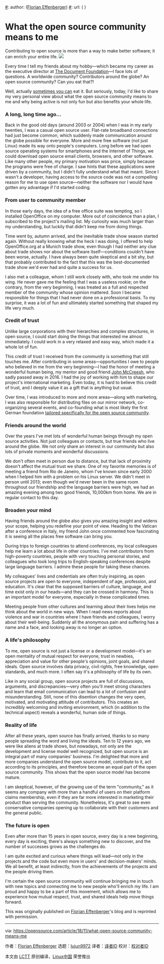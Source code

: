 [#]: collector: (lujun9972)
[#]: translator: ( )
[#]: reviewer: ( )
[#]: publisher: ( )
[#]: subject: (What the open source community means to me)
[#]: via: (https://opensource.com/article/18/11/what-open-source-community-means-me)
[#]: author: ([Florian Effenberger](https://opensource.com/users/floeff))
[#]: url: ( )

What the open source community means to me
======
Contributing to open source is more than a way to make better software; it can enrich your entire life.
![](https://opensource.com/sites/default/files/styles/image-full-size/public/lead-images/people_remote_teams_world.png?itok=_9DCHEel)

Every time I tell my friends about my hobby—which became my career as the executive director at [The Document Foundation][1]—I face lots of questions. A worldwide community? Contributors around the globe? An open source community? Can you eat that?!

Well, actually [sometimes you can][2] eat it. But seriously, today, I'd like to share my very personal view about what the open source community means to me and why being active is not only fun but also benefits your whole life.

### A long, long time ago…

Back in the good old days (around 2003 or 2004) when I was in my early twenties, I was a casual open source user. Flat-rate broadband connections had just become common, which suddenly made communication around the globe possible for everyone. More and more free software (not just Linux) made its way onto people's computers. Long before we had open source operating systems for smartphones and the Internet of Things, we could download open source email clients, browsers, and other software. Like many other people, my primary motivation was price, simply because the programs were free of charge. I saw hints that these applications were driven by a community, but I didn't fully understand what that meant. Since I wasn't a developer, having access to the source code was not a compelling reason for me to use open source—neither the software nor I would have gotten any advantage if I'd started coding.

### From user to community member

In those early days, the idea of a free office suite was tempting, so I installed OpenOffice on my computer. More out of coincidence than a plan, I subscribed to the project's mailing list. My curiosity was much larger than my understanding, but luckily that didn't keep me from doing things.

Time went by, autumn arrived, and the inevitable trade show season started again. Without really knowing what the heck I was doing, I offered to help OpenOffice.org at a Munich trade show, even though I had neither any clue about trade shows nor about the software itself—conditions couldn't have been worse, actually. I have always been quite skeptical and a bit shy, but that probably contributed to the fact that this was the best-documented trade show we'd ever had and quite a success for us.

I also met a colleague, whom I still work closely with, who took me under his wing. He never gave me the feeling that I was a useless rookie; on the contrary, from the very beginning, I was treated as a full and respected member of the community whose opinion mattered. Soon I became responsible for things that I had never done on a professional basis. To my surprise, it was a lot of fun and ultimately started something that shaped my life very much.

### Credit of trust

Unlike large corporations with their hierarchies and complex structures, in open source, I could start doing the things that interested me almost immediately. I could work in a very relaxed and easy way, which made it a whole lot of fun.

This credit of trust I received from the community is something that still touches me. After contributing in some areas—opportunities I owe to people who believed in me from the very beginning—I had the honor of meeting a wonderful human being, my mentor and good friend [John McCreesh][3], who sadly passed away in 2016. I had the joy of working with him to shape our project's international marketing. Even today, it is hard to believe this credit of trust, and I deeply value it as a gift that is anything but usual.

Over time, I was introduced to more and more areas—along with marketing, I was also responsible for distributing files on our mirror network, co-organizing several events, and co-founding what is most likely the first German foundation [tailored specifically for the open source community][4].

### Friends around the world

Over the years I've met lots of wonderful human beings through my open source activities. Not just colleagues or contacts, but true friends who live around the globe. We not only share an interest in our community but also lots of private moments and wonderful discussions.

We don't often meet in person due to distance, but that lack of proximity doesn't affect the mutual trust we share. One of my favorite memories is of meeting a friend from Rio de Janeiro, whom I've known since early 2000 when I helped him with a problem on his Linux server. We didn't meet in person until 2013; even though we'd never been in the same room throughout our friendship and the language barriers were high, we had an amazing evening among two good friends, 10,000km from home. We are in regular contact to this day.

### Broaden your mind

Having friends around the globe also gives you amazing insight and widens your scope, helping you redefine your point of view. Heading to the Vatican after a conference in Italy, my friend John once commented how fascinating it is seeing all the places free software can bring you.

During trips to foreign countries to attend conferences, my local colleagues help me learn a lot about life in other countries. I've met contributors from high-poverty countries, people with very touching personal stories, and colleagues who took long trips to English-speaking conferences despite large language barriers. I admire these people for taking these chances.

My colleagues' lives and credentials are often truly inspiring, as open source projects are open to everyone, independent of age, profession, and education. It's clear that the supposed barriers of culture, language, and time exist only in our heads—and they can be crossed in harmony. This is an important model for everyone, especially in these complicated times.

Meeting people from other cultures and learning about their lives helps me think about the world in new ways. When I read news reports about violence and war in countries where I have friends and colleagues, I worry about their well-being. Suddenly all the anonymous pain and suffering has a name and a face, and looking away is no longer an option.

### A life's philosophy

To me, open source is not just a license or a development model—it's an open mentality of mutual respect for everyone, trust in newbies, appreciation and value for other people's opinions, joint goals, and shared ideals. Open source involves data privacy, civil rights, free knowledge, open standards, and much more. I often say it's a philosophy of life by its own.

Like in any social group, open source projects are full of discussions, arguments, and discrepancies—very often you'll meet strong characters and learn that email communication can lead to a lot of confusion and misunderstanding. Still, none of this disention changes the very open, motivated, and motivating attitude of contributors. This creates an incredibly welcoming and inviting environment, which (in addition to the technical aspect) reveals a wonderful, human side of things.

### Reality of life

After all these years, open source has finally arrived, thanks to so many people spreading the word and living the ideals. Ten to 12 years ago, we were like aliens at trade shows, but nowadays, not only are the development and license model well recognized, but open source is an integral part of many companies' business. I'm delighted that more and more companies understand the open source model, contribute to it, act according to its principles, and therefore become an equal part of the open source community. This shows that the open source model has become mature.

I am skeptical, however, of the growing use of the term "community," as it seems any company with more than a handful of users on their platform claims membership, even if they are far more interested in marketing their product than serving the community. Nonetheless, it's great to see even conservative companies opening up to collaborate with their customers and the general public.

### The future is open

Even after more than 15 years in open source, every day is a new beginning, every day is exciting, there's always something new to discover, and the number of successes grows as the challenges do.

I am quite excited and curious where things will lead—not only in the projects and the code but even more in users' and decision-makers' minds. We all benefit, at least indirectly, from the achievements of the projects and the people driving them.

I'm certain the open source community will continue bringing me in touch with new topics and connecting me to new people who'll enrich my life. I am proud and happy to be a part of this movement, which allows me to experience how mutual respect, trust, and shared ideals help move things forward.

This was originally published on [Florian Effenberger][5]'s blog and is reprinted with permission.

--------------------------------------------------------------------------------

via: https://opensource.com/article/18/11/what-open-source-community-means-me

作者：[Florian Effenberger][a]
选题：[lujun9972][b]
译者：[译者ID](https://github.com/译者ID)
校对：[校对者ID](https://github.com/校对者ID)

本文由 [LCTT](https://github.com/LCTT/TranslateProject) 原创编译，[Linux中国](https://linux.cn/) 荣誉推出

[a]: https://opensource.com/users/floeff
[b]: https://github.com/lujun9972
[1]: https://www.documentfoundation.org/
[2]: https://opensource.com/article/18/9/open-source-cooking
[3]: https://blog.documentfoundation.org/blog/2016/01/24/r-i-p-john-mccreesh/
[4]: https://blog.documentfoundation.org/blog/2012/02/20/the-document-foundation-officially-incorporated-in-berlin-germany/
[5]: https://blog.effenberger.org/2016/04/28/what-the-open-source-community-means-to-me/
